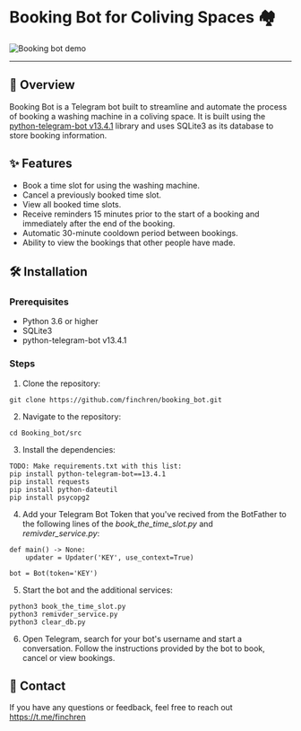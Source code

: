 # Booking Bot for Coliving Spaces 🏘️

<div align="left">
    <img src="assets/screencast.gif" alt="Booking bot demo">
</div>

---

## 📖 Overview

Booking Bot is a Telegram bot built to streamline and automate the process of booking a washing machine in a coliving space.
It is built using the [python-telegram-bot v13.4.1](https://github.com/python-telegram-bot/python-telegram-bot/releases/tag/v13.4.1) library and uses SQLite3 as its database to store booking information.

## ✨ Features

- Book a time slot for using the washing machine.
- Cancel a previously booked time slot.
- View all booked time slots.
- Receive reminders 15 minutes prior to the start of a booking and immediately after the end of the booking.
- Automatic 30-minute cooldown period between bookings.
- Ability to view the bookings that other people have made.

## 🛠️ Installation

### Prerequisites

- Python 3.6 or higher
- SQLite3
- python-telegram-bot v13.4.1

### Steps

1. Clone the repository:

```
git clone https://github.com/finchren/booking_bot.git
```

2. Navigate to the repository:

```
cd Booking_bot/src
```

3. Install the dependencies:

```
TODO: Make requirements.txt with this list:
pip install python-telegram-bot==13.4.1
pip install requests
pip install python-dateutil
pip install psycopg2
```

4. Add your Telegram Bot Token that you've recived from the BotFather to the following lines of the _book_the_time_slot.py_ and _remivder_service.py_:

```
def main() -> None:
    updater = Updater('KEY', use_context=True)
```

```
bot = Bot(token='KEY')
```

5. Start the bot and the additional services:

```
python3 book_the_time_slot.py
python3 remivder_service.py
python3 clear_db.py
```

6. Open Telegram, search for your bot's username and start a conversation.
Follow the instructions provided by the bot to book, cancel or view bookings.

## 🤝 Contact

If you have any questions or feedback, feel free to reach out
<https://t.me/finchren>

